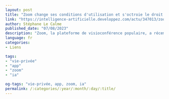 ```yaml
---
layout: post
title: "Zoom change ses conditions d'utilisation et s'octroie le droit d'utiliser les données des utilisateurs pour entraîner son ia sans leur consentement, ni possibilité de s'y opposer"
link: "https://intelligence-artificielle.developpez.com/actu/347013/zoom-change-ses-conditions-d-utilisation-et-s-octroie-le-droit-d-utiliser-les-donnees-des-utilisateurs-pour-entrainer-son-ia-sans-leur-consentement-ni-possibilite-de-s-y-opposer"
author: Stéphane Le Calme
published_date: "07/08/2023"
description: "Zoom, la plateforme de visioconférence populaire, a récemment mis à jour ses conditions d’utilisation pour permettre l’utilisation des données des utilisateurs pour entraîner et améliorer ses algorithmes et modèles d’intelligence artificielle (IA). Cette décision a suscité des critiques et des inquiétudes de la part des défenseurs de la vie privée et des experts juridiques, qui estiment qu’elle constitue une atteinte aux droits et au consentement des utilisateurs."
language: fr
categories:
- Liens

tags:
- "vie-privée"
- "app"
- "zoom"
- "ia"

og-tags: "vie-privée, app, zoom, ia"
permalink: /:categories/:year/:month/:day/:title/
---
```

